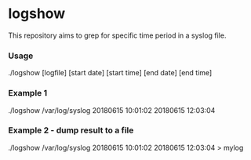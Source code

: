 # logshow
This repository aims to grep for specific time period in a syslog file.

### Usage
./logshow [logfile] [start date] [start time] [end date] [end time]

### Example 1
./logshow /var/log/syslog 20180615 10:01:02 20180615 12:03:04

### Example 2 - dump result to a file
./logshow /var/log/syslog 20180615 10:01:02 20180615 12:03:04 > mylog
